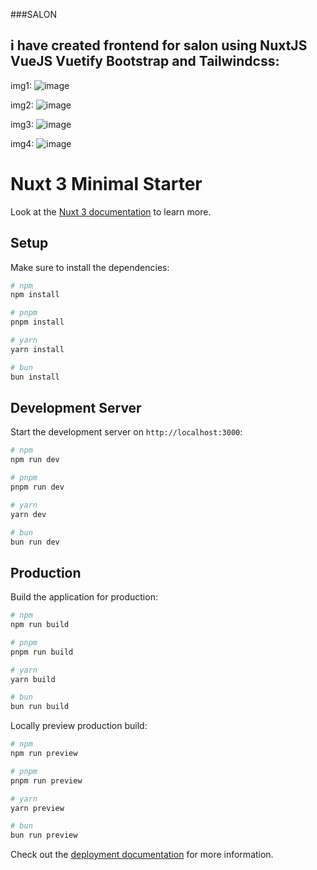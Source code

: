 
###SALON
## i have created frontend for salon using NuxtJS VueJS Vuetify Bootstrap and Tailwindcss:
img1:
![image](https://github.com/shashwat993/salon/assets/108952343/7d8253af-e207-436b-89ba-54264d5d86da)

img2:
![image](https://github.com/shashwat993/salon/assets/108952343/6db41d0f-fb73-4764-aeff-7db3709f48cb)

img3:
![image](https://github.com/shashwat993/salon/assets/108952343/c1f6337a-a8c8-4e74-b4c6-5b0d37d3edb7)

img4:
![image](https://github.com/shashwat993/salon/assets/108952343/0026e315-bf34-4804-92c8-e31b58374170)







# Nuxt 3 Minimal Starter

Look at the [Nuxt 3 documentation](https://nuxt.com/docs/getting-started/introduction) to learn more.

## Setup

Make sure to install the dependencies:

```bash
# npm
npm install

# pnpm
pnpm install

# yarn
yarn install

# bun
bun install
```

## Development Server

Start the development server on `http://localhost:3000`:

```bash
# npm
npm run dev

# pnpm
pnpm run dev

# yarn
yarn dev

# bun
bun run dev
```

## Production

Build the application for production:

```bash
# npm
npm run build

# pnpm
pnpm run build

# yarn
yarn build

# bun
bun run build
```

Locally preview production build:

```bash
# npm
npm run preview

# pnpm
pnpm run preview

# yarn
yarn preview

# bun
bun run preview
```

Check out the [deployment documentation](https://nuxt.com/docs/getting-started/deployment) for more information.
